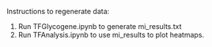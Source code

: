 Instructions to regenerate data:
1. Run TFGlycogene.ipynb to generate mi_results.txt
2. Run TFAnalysis.ipynb to use mi_results to plot heatmaps.
